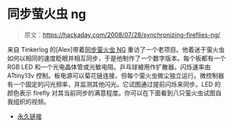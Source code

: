 # 同步萤火虫 ng

> 原文：<https://hackaday.com/2008/07/28/synchronizing-fireflies-ng/>

来自 Tinkerlog 的[Alex]带着[同步萤火虫 NG](http://tinkerlog.com/2008/07/27/synchronizing-fireflies-ng/) 重访了一个老项目。他着迷于萤火虫如何以相同的速度眨眼并相互同步，于是他制作了一个数字版本。每个板都有一个 RGB LED 和一个光电晶体管或光敏电阻。乒乓球被用作扩散器。闪烁速率由 ATtiny13v 控制。板电源可以菊花链连接，但每个萤火虫微尘独立运行。微控制器有一个固定的闪光频率，并监测其他闪光。它试图通过提前闪烁来同步。LED 的颜色表示 firefly 对其当前同步的满意程度。你可以在下面看到八只萤火虫试图自我组织的视频。

*   [永久链接](http://tinkerlog.com/2008/07/27/synchronizing-fireflies-ng/)